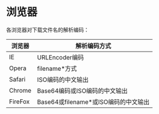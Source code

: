 # 浏览器

各浏览器对下载文件名的解析编码：

| 浏览器 | 解析编码方式 |
|---|---|
| IE       | URLEncoder编码
| Opera    | filename*方式
| Safari   | ISO编码的中文输出
| Chrome   | Base64编码或ISO编码的中文输出
| FireFox  | Base64或filename*或ISO编码的中文输出

